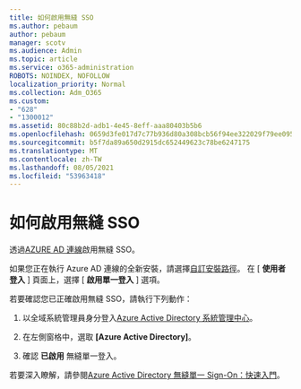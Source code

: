 ```yaml
---
title: 如何啟用無縫 SSO
ms.author: pebaum
author: pebaum
manager: scotv
ms.audience: Admin
ms.topic: article
ms.service: o365-administration
ROBOTS: NOINDEX, NOFOLLOW
localization_priority: Normal
ms.collection: Adm_O365
ms.custom:
- "628"
- "1300012"
ms.assetid: 80c88b2d-adb1-4e45-8eff-aaa80403b5b6
ms.openlocfilehash: 0659d3fe017d7c77b936d80a308bcb56f94ee322029f79ee095ebeec0b8ea7c1
ms.sourcegitcommit: b5f7da89a650d2915dc652449623c78be6247175
ms.translationtype: MT
ms.contentlocale: zh-TW
ms.lasthandoff: 08/05/2021
ms.locfileid: "53963418"
---
```

# <a name="how-to-enable-seamless-sso"></a>如何啟用無縫 SSO

透過[AZURE AD 連線](https://docs.microsoft.com/azure/active-directory/connect/active-directory-aadconnect)啟用無縫 SSO。
  
如果您正在執行 Azure AD 連線的全新安裝，請選擇[自訂安裝路徑](https://docs.microsoft.com/azure/active-directory/connect/active-directory-aadconnect-get-started-custom)。 在 [ **使用者登入** ] 頁面上，選擇 [ **啟用單一登入** ] 選項。
  
若要確認您已正確啟用無縫 SSO，請執行下列動作：
  
1. 以全域系統管理員身分登入[Azure Active Directory 系統管理中心](https://aad.portal.azure.com)。

2. 在左側窗格中，選取 **[Azure Active Directory]**。

3. 確認 **已啟用** 無縫單一登入。

若要深入瞭解，請參閱[Azure Active Directory 無縫單一 Sign-On：快速入門](https://docs.microsoft.com/azure/active-directory/connect/active-directory-aadconnect-sso-quick-start)。
  